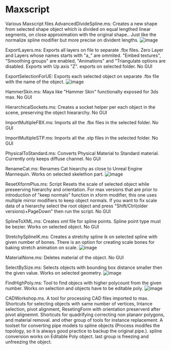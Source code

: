 # Maxscript
Various Maxscript files
 AdvancedDivideSpline.ms: Creates a new shape from selected shape object which is divided on equal lengthed linear segments, on close approximation with the original shape.. Just like the normalize spline modifier but more precise on divident lengths.
 ![image](https://user-images.githubusercontent.com/99070284/232242065-b5b797b6-93f8-4b34-b1c1-cfe71fbed744.png)

 
 ExportLayers.ms: Exports all layers on file to separate .fbx files. Zero Layer and Layers whose names starts with "a_" are ommited. "Embed textures", "Smoothing groups" are enabled, "Animations" and "Triangulate options are disabled. Exports with Up axis "Z". exports on selected folder. No GUI
 
 ExportSelectionForUE: Exports each selected object on separate .fbx file with the name of the object. 
 ![image](https://user-images.githubusercontent.com/99070284/232242016-745c2344-9845-4863-8fa8-7c03eb6d5401.png)
 
 HammerSkin.ms: Maya like "Hammer Skin"  functionalty exposed for 3ds max. No GUI
 
 HierarchicalSockets.ms: Creates a socket helper per each object in the scene, preserving the object hieararchy. No GUI
 
 ImportMultipleFBX.ms: Imports all the .fbx files in the selected folder. No GUI
 
 ImportMultipleSTP.ms: Imports all the .stp files in the selected folder. No GUI
 
 PhysicalToStandard.ms: Converts Physical Material to Standard material. Currently only keeps diffuse channel. No GUI
 
 RenameCat.ms: Renames Cat hiearchy as close to Unreal Engine Mannequin. Works on selected skelethon part.
 ![image](https://user-images.githubusercontent.com/99070284/232243799-a86555ef-7a9a-4a90-b507-f3f626344aee.png)
 
 ResetXformPlus.ms: Script Resets the scale of selected object while preseerving hierarchy and orientation. For max versions that are prior to introduction of  "keep normals" function in xform modifier, this one uses multiple mirror modifiers to keep object normals. If you want to fix scale data of a hierarchy select the root object and press "Shift/Ctrl(older versions)+PageDown" then run the script. No GUI

 SplineToXML.ms: Creates xml file for  spline points. Spline point type must be bezier. Works on selected object. No GUI
 
 StretchySplineIK.ms: Creates a stretchy spline ik on selected spline with given number of bones. There is an option for creating scale bones for baking stretch animation on scale.
 ![image](https://user-images.githubusercontent.com/99070284/232244901-04017b80-5af7-48e3-b634-a6586ecf2486.png)

  MaterialNone.ms: Deletes material of the object. No GUI

  SelectBySize.ms: Selects objects with bounding box distance smaller then the given value. Works on selected geometry. 
 ![image](https://user-images.githubusercontent.com/99070284/232245135-22b44457-4791-452d-8a47-0f617e07dafe.png)
 
  FindHighPoly.ms: Tool to find objecs with higher polycount from the given number. Works on selection and objects have to be editable poly.
  ![image](https://user-images.githubusercontent.com/99070284/232245222-6149a646-e590-4973-a826-c5265df361f4.png)

  CADWorkshop.ms. A tool for processing CAD files imported to max. Shortcuts for selecting objects with same number of vertices, Intance selection, pivot alignment, ResetingForm with orientation preserverd after pivot alignemnt. Shortcuts for quadrifying correcting non plananr polygons, and material removal. and other group of tools for instance replacement. A toolset for  converting pipe models to spline objects (Process modifes the topology, so it is always good practice to backup the original pipe.). spline conversion works on Editable Poly object. last group is freezing and unfreezing the object.
  


 
 


